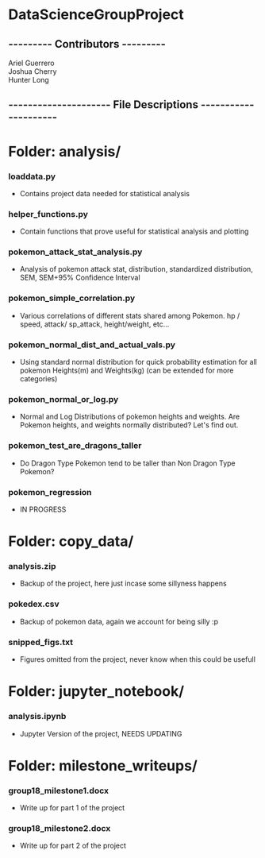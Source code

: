 # DataScienceGroupProject

## --------- Contributors ---------
Ariel Guerrero    
Joshua Cherry   
Hunter Long   

## --------------------- File Descriptions ---------------------

# Folder: analysis/
### loaddata.py
* Contains project data needed for statistical analysis

### helper_functions.py
* Contain functions that prove useful for statistical analysis and plotting

### pokemon_attack_stat_analysis.py
* Analysis of pokemon attack stat, distribution, standardized distribution, SEM, SEM+95% Confidence Interval

### pokemon_simple_correlation.py
* Various correlations of different stats shared among Pokemon. hp / speed, attack/ sp_attack, height/weight, etc...

### pokemon_normal_dist_and_actual_vals.py
* Using standard normal distribution for quick probability estimation for all pokemon Heights(m) and Weights(kg) (can be extended for more categories)

### pokemon_normal_or_log.py
* Normal and Log Distributions of pokemon heights and weights. Are Pokemon heights, and weights normally distributed? Let's find out.

### pokemon_test_are_dragons_taller
* Do Dragon Type Pokemon tend to be taller than Non Dragon Type Pokemon?

### pokemon_regression    
* IN PROGRESS


# Folder: copy_data/
### analysis.zip
* Backup of the project, here just incase some sillyness happens

### pokedex.csv
* Backup of pokemon data, again we account for being silly :p

### snipped_figs.txt
* Figures omitted from the project, never know when this could be usefull 

# Folder: jupyter_notebook/
### analysis.ipynb
* Jupyter Version of the project, NEEDS UPDATING

# Folder: milestone_writeups/
### group18_milestone1.docx
* Write up for part 1 of the project

### group18_milestone2.docx
* Write up for part 2 of the project
